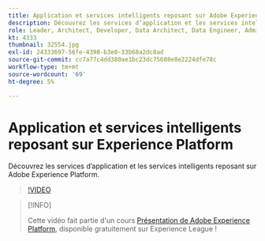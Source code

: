 ```yaml
---
title: Application et services intelligents reposant sur Adobe Experience Platform
description: Découvrez les services d’application et les services intelligents reposant sur Adobe Experience Platform.
role: Leader, Architect, Developer, Data Architect, Data Engineer, Admin, User
kt: 4333
thumbnail: 32554.jpg
exl-id: 24333697-56fe-4398-b3e0-33b68a2dc8ad
source-git-commit: cc7a77c4dd380ae1bc23dc75608e8e2224dfe78c
workflow-type: tm+mt
source-wordcount: '69'
ht-degree: 5%

---
```


# Application et services intelligents reposant sur Experience Platform

Découvrez les services d’application et les services intelligents reposant sur Adobe Experience Platform.

>[!VIDEO](https://video.tv.adobe.com/v/32554?quality=12&learn=on)

>[!INFO]
>
> Cette vidéo fait partie d&#39;un cours [Présentation de Adobe Experience Platform](https://experienceleague.adobe.com/?recommended=ExperiencePlatform-U-1-2020.1), disponible gratuitement sur Experience League !

